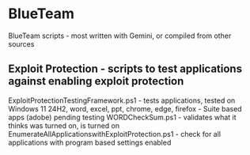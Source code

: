 # BlueTeam
BlueTeam scripts - most written with Gemini, or compiled from other sources

## Exploit Protection - scripts to test applications against enabling exploit protection
ExploitProtectionTestingFramework.ps1 - tests applications, tested on Windows 11 24H2, word, excel, ppt, chrome, edge, firefox - Suite based apps (adobe) pending testing
WORDCheckSum.ps1 - validates what it thinks was turned on, is turned on
EnumerateAllApplicationswithExploitProtection.ps1 - check for all applications with program based settings enabled



      
